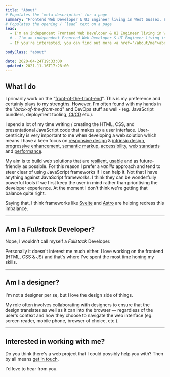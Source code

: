 ```yaml
---
title: "About"
# Populates the `meta description` for a page
summary: "Frontend Web Developer & UI Engineer living in West Sussex, England. Helping small businesses, companies and organisations build their websites since 2004."
# Populates the opening / `lead` text on a page
lead:
  - I'm an independent Frontend Web Developer & UI Engineer living in West Sussex, England and have been helping small businesses, companies and organisations build their websites since 2004.
  # - I'm an independent Frontend Web Developer & UI Engineer living in West Sussex, England and have been helping small businesses, companies and organisations <a href="/work">build their websites</a> since 2004.
  - If you're interested, you can find out more <a href="/about/me">about me</a>.

bodyClass: "about"

date: 2020-04-24T19:33:00
updated: 2021-11-16T17:28:00
---
```


## What I do

I primarily work on the "[front-of-the-front-end](https://bradfrost.com/blog/post/front-of-the-front-end-and-back-of-the-front-end-web-development/)". This is my preference and certainly plays to my strengths. However, I'm often found with my hands in the "*back-of-the-front-end*" and DevOps stuff as well - (eg. JavaScript bundlers, deployment tooling, <abbr title="Continuous Integration">CI</abbr>/<abbr title="Continuous Deployment">CD</abbr> etc.).

I spend a lot of my time writing / creating the HTML, CSS, and presentational JavaScript code that makes up a user interface. User-centricity is very important to me when developing a web solution which means I have a keen focus on [responsive design](https://alistapart.com/article/responsive-web-design) & [intrinsic design](https://talks.jensimmons.com/15TjNW), [progressive enhancement](https://www.gov.uk/service-manual/technology/using-progressive-enhancement), [semantic markup](https://www.w3.org/TR/WCAG20-TECHS/G115.html), [accessibility](https://www.w3.org/TR/WCAG20/), [web standards](https://www.w3.org/standards/) and [performance](https://developer.mozilla.org/en-US/docs/Learn/Performance).

My aim is to build web solutions that are [resilient](https://resilientwebdesign.com/), [usable](https://trentwalton.com/2014/03/10/device-agnostic/) and as future-friendly as possible. For this reason I prefer a *vanilla* approach and tend to steer clear of using JavaScript frameworks if I can help it. Not that I have anything against JavaScript frameworks. I think they can be wonderfully powerful tools if we first keep the user in mind rather than prioritising the developer experience. At the moment I don't think we're getting that balance quite right.

Saying that, I think frameworks like [Svelte](https://svelte.dev/) and [Astro](https://astro.build/) are helping redress this imbalance.

---

## Am I a *Fullstack* Developer?

Nope, I wouldn't call myself a *Fullstack* Developer.

Personally it doesn't interest me much either. I love working on the frontend (HTML, CSS & JS) and that's where I've spent the most time honing my skills.

---

## Am I a designer?

I'm not a designer per se, but I love the design side of things.

My role often involves collaborating with designers to ensure that the design translates as well as it can into the browser &mdash; regardless of the user's context and how they choose to navigate the web interface (eg. screen reader, mobile phone, browser of choice, etc.).

---

## Interested in working with me?

<!-- Here's a bit more about some of the [work I've done](/work). -->

Do you think there's a web project that I could possibly help you with? Then by all means [get in touch](/contact).

I'd love to hear from you.
